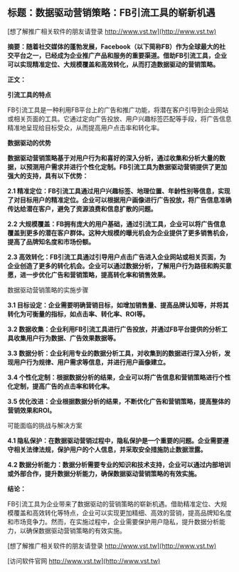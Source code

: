 ## **标题：数据驱动营销策略：FB引流工具的崭新机遇**

[想了解推广相关软件的朋友请登录 http://www.vst.tw](http://www.vst.tw)

**摘要：随着社交媒体的蓬勃发展，Facebook（以下简称FB）作为全球最大的社交平台之一，已经成为企业推广产品和服务的重要渠道。借助FB引流工具，企业可以实现精准定位、大规模覆盖和高效转化，从而打造数据驱动的营销策略。**

**正文：**

**引流工具的特点**

FB引流工具是一种利用FB平台上的广告和推广功能，将潜在客户引导到企业网站或相关页面的工具。它通过定向广告投放、用户兴趣标签匹配等手段，将广告信息精准地呈现给目标受众，从而提高用户点击率和转化率。

**数据驱动的优势**

**数据驱动营销策略基于对用户行为和喜好的深入分析，通过收集和分析大量的数据，以预测用户需求并进行个性化定制。FB引流工具为数据驱动营销提供了更加强大的支持，具有以下优势：**

**2.1 精准定位：FB引流工具通过用户兴趣标签、地理位置、年龄性别等信息，实现了对目标用户的精准定位。企业可以根据用户画像进行广告投放，将广告信息准确传达给潜在客户，避免了资源浪费和信息扩散的问题。**

**2.2 大规模覆盖：FB拥有庞大的用户基础，通过引流工具，企业可以将广告信息覆盖到更多的潜在客户群体。这种大规模的曝光机会为企业提供了更多销售机会，提高了品牌知名度和市场份额。**

**2.3 高效转化：FB引流工具通过引导用户点击广告进入企业网站或相关页面，为企业创造了更多的转化机会。企业可以通过数据分析，了解用户行为路径和购买意愿，进一步优化广告和营销策略，提高转化率和销售效果。**

数据驱动营销策略的实施步骤

**3.1 目标设定：企业需要明确营销目标，如增加销售量、提高品牌认知等，并将其转化为可衡量的指标，如点击率、转化率、ROI等。**

**3.2 数据收集：企业利用FB引流工具进行广告投放，并通过FB平台提供的分析工具收集用户行为数据、广告效果数据等。**

**3.3 数据分析：企业利用专业的数据分析工具，对收集到的数据进行深入分析，发现用户行为规律、用户需求等信息，并进行用户画像建立。**

**3.4 个性化定制：根据数据分析的结果，企业可以将广告信息和营销策略进行个性化定制，提高广告的点击率和转化率。**

**3.5 优化改进：企业根据数据分析的结果，不断优化广告和营销策略，提高整体的营销效果和ROI。**

可能面临的挑战与解决方案

**4.1 隐私保护：在数据驱动营销过程中，隐私保护是一个重要的问题。企业需要遵守相关法律法规，保护用户的个人信息，并采取安全措施防止数据泄露。**

**4.2 数据分析能力：数据分析需要专业的知识和技术支持，企业可以通过内部培训或外部合作，提升数据分析能力，确保数据驱动营销策略的有效实施。**

**结论：**

FB引流工具为企业带来了数据驱动的营销策略的崭新机遇。借助精准定位、大规模覆盖和高效转化等特点，企业可以实现更加精细、高效的营销，提高品牌知名度和市场竞争力。然而，在实施过程中，企业需要保护用户隐私，提升数据分析能力，以确保数据驱动营销策略的有效实施。

[想了解推广相关软件的朋友请登录 http://www.vst.tw](http://www.vst.tw)


[访问软件官网 http://www.vst.tw](http://www.vst.tw)
